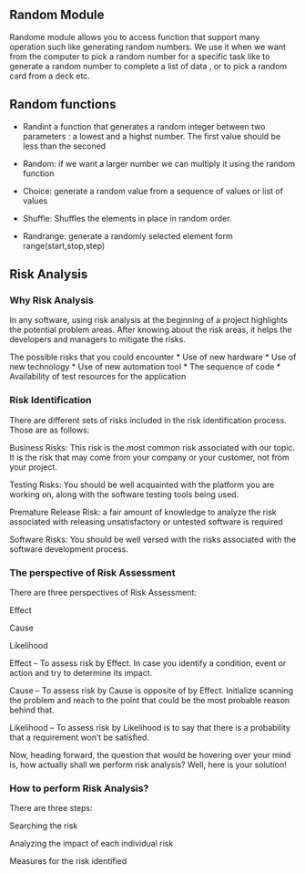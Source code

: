 ## Random Module 

Randome module allows you to access function that support many operation such like generating random numbers. We use it when we want from the computer to pick a random number for a specific task like to generate a random number to complete a list of data , or to pick a random card from a deck etc. 

## Random functions
* Randint a function that generates a random integer between two parameters : a lowest and a highst number. The first value should be less than the seconed 

* Random: if we want a larger number we can multiply it using the random function

* Choice: generate a random value from a sequence of values or list of values

* Shuffle: Shuffles the elements in place in random order.

* Randrange: generate a randomly selected element form range(start,stop,step)


## Risk Analysis

### Why Risk Analysis
  In any software, using risk analysis at the beginning of a project highlights the potential problem areas. After knowing about the risk areas, it helps the developers and managers to mitigate the risks. 
  
  The possible risks that you could encounter 
    * Use of new hardware
    * Use of new technology
    * Use of new automation tool
    * The sequence of code
    * Availability of test resources for the application
    
### Risk Identification
There are different sets of risks included in the risk identification process. Those are as follows:

Business Risks: This risk is the most common risk associated with our topic. It is the risk that may come from your company or your customer, not from your project.

Testing Risks: You should be well acquainted with the platform you are working on, along with the software testing tools being used.

Premature Release Risk: a fair amount of knowledge to analyze the risk associated with releasing unsatisfactory or untested software is required

Software Risks: You should be well versed with the risks associated with the software development process.


### The perspective of Risk Assessment
There are three perspectives of Risk Assessment:

Effect

Cause

Likelihood

Effect – To assess risk by Effect. In case you identify a condition, event or action and try to determine its impact.

Cause – To assess risk by Cause is opposite of by Effect. Initialize scanning the problem and reach to the point that could be the most probable reason behind that.

Likelihood – To assess risk by Likelihood is to say that there is a probability that a requirement won’t be satisfied.

Now, heading forward, the question that would be hovering over your mind is, how actually shall we perform risk analysis? Well, here is your solution!

### How to perform Risk Analysis?
There are three steps:

Searching the risk

Analyzing the impact of each individual risk

Measures for the risk identified
